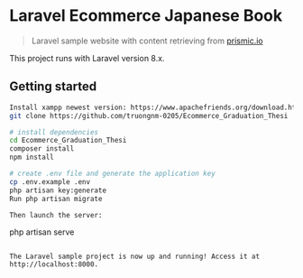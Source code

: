 # Laravel Ecommerce Japanese Book

> Laravel sample website with content retrieving from [prismic.io](https://prismic.io)

This project runs with Laravel version 8.x.

## Getting started
``` bash
Install xampp newest version: https://www.apachefriends.org/download.html
git clone https://github.com/truongnm-0205/Ecommerce_Graduation_Thesi
```
``` bash
# install dependencies
cd Ecommerce_Graduation_Thesi
composer install
npm install

# create .env file and generate the application key
cp .env.example .env
php artisan key:generate
Run php artisan migrate

Then launch the server:

```
php artisan serve
```

The Laravel sample project is now up and running! Access it at http://localhost:8000.

